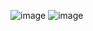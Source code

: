 ![image](https://github.com/user-attachments/assets/5944d460-0fbb-47d0-87cb-aaad6838da23)
![image](https://github.com/user-attachments/assets/c48b8acd-992e-49b6-8b13-9483ac4a265b)
